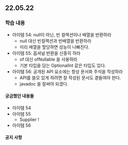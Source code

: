 ## 22.05.22

### 학습 내용

- 아이템 54: null이 아닌, 빈 컬렉션이나 배열을 반환하라
    - null 대신 빈컬렉션과 빈배열을 반환하라
    - 미리 배열을 할당하면 성능이 나빠진다.
- 아이템 55: 옵셔널 반환을 신중히 하라
    - of 대신 ofNullable 을 사용하라
    - 기본 타입을 담는 OptionalInt 같은 타입도 있다.
- 아이템 56: 공개된 API 요소에는 항상 문서화 주석을 작성하라
    - API를 쓸모 있게 하려면 잘 작성된 문서도 곁들여야 한다.
    - javadoc 을 잘써야 되겠다.

#### 궁금했던 내용들

- 아이템 54
- 아이템 55
    - Supplier !
- 아이템 56

#### 공지 사항
